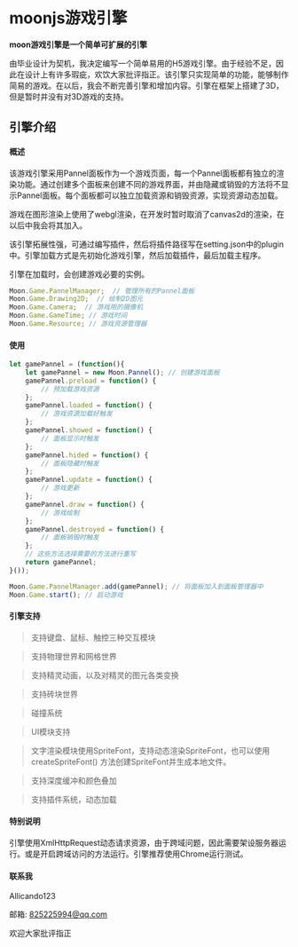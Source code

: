 # moonjs游戏引擎

**moon游戏引擎是一个简单可扩展的引擎**

由毕业设计为契机，我决定编写一个简单易用的H5游戏引擎。由于经验不足，因此在设计上有许多瑕疵，欢饮大家批评指正。该引擎只实现简单的功能，能够制作简易的游戏。在以后，我会不断完善引擎和增加内容。引擎在框架上搭建了3D，但是暂时并没有对3D游戏的支持。


## 引擎介绍

#### 概述

该游戏引擎采用Pannel面板作为一个游戏页面，每一个Pannel面板都有独立的渲染功能。通过创建多个面板来创建不同的游戏界面，并由隐藏或销毁的方法将不显示Pannel面板。每个面板都可以独立加载资源和销毁资源，实现资源动态加载。

游戏在图形渲染上使用了webgl渲染，在开发时暂时取消了canvas2d的渲染，在以后中我会将其加入。

该引擎拓展性强，可通过编写插件，然后将插件路径写在setting.json中的plugin中。引擎加载方式是先初始化游戏引擎，然后加载插件，最后加载主程序。

引擎在加载时，会创建游戏必要的实例。
```javascript
Moon.Game.PannelManager;  // 管理所有的Pannel面板
Moon.Game.Drawing2D;  // 绘制2D图元
Moon.Game.Camera;  // 游戏用的摄像机
Moon.Game.GameTime; // 游戏时间
Moon.Game.Resource; // 游戏资源管理器
```

#### 使用

```javascript
let gamePannel = (function(){
	let gamePannel = new Moon.Pannel(); // 创建游戏面板
	gamePannel.preload = function() {
		// 预加载游戏资源
	};
	gamePannel.loaded = function() {
		// 游戏资源加载好触发
	};
	gamePannel.showed = function() {
		// 面板显示时触发
	};
	gamePannel.hided = function() {
		// 面板隐藏时触发
	};
	gamePannel.update = function() {
		// 游戏更新
	};
	gamePannel.draw = function() {
		// 游戏绘制
	};
	gamePannel.destroyed = function() {
		// 面板销毁时触发
	};
	// 这些方法选择需要的方法进行重写
	return gamePannel;
}());

Moon.Game.PannelManager.add(gamePannel); // 将面板加入到面板管理器中
Moon.Game.start(); // 启动游戏
```

#### 引擎支持

> 支持键盘、鼠标、触控三种交互模块

> 支持物理世界和网格世界

> 支持精灵动画，以及对精灵的图元各类变换

> 支持砖块世界

> 碰撞系统

> UI模块支持

> 文字渲染模块使用SpriteFont，支持动态渲染SpriteFont，也可以使用 createSpriteFont() 方法创建SpriteFont并生成本地文件。

> 支持深度缓冲和颜色叠加

> 支持插件系统，动态加载

#### 特别说明

引擎使用XmlHttpRequest动态请求资源，由于跨域问题，因此需要架设服务器运行。或是开启跨域访问的方法运行。引擎推荐使用Chrome运行测试。

#### 联系我
Allicando123

邮箱: 825225994@qq.com

欢迎大家批评指正
